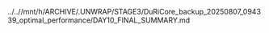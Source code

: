 ../..//mnt/h/ARCHIVE/.UNWRAP/STAGE3/DuRiCore_backup_20250807_094339_optimal_performance/DAY10_FINAL_SUMMARY.md